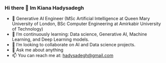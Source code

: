 ### Hi there 👋 Im Kiana Hadysadegh

- 🔭 Generative AI Engineer (MSc Artificial Intelligence at Queen Mary University of London, BSc Computer Engineering at Amirkabir University of Technology)   
- 🌱 I’m continuously learning: Data science, Generative AI, Machine Learning, and Deep Learning models.
- 👯 I’m looking to collaborate on AI and Data science projects.
- 💬 Ask me about anything
- 📫 You can reach me at: hadysadegh@gmail.com


<!-- [![Anurag's GitHub stats](https://github-readme-stats.vercel.app/api?username=kianahs)](https://github.com/anuraghazra/github-readme-stats) -->
<!-- [![Top Langs](https://github-readme-stats.vercel.app/api/top-langs/?username=kianahs&layout=Compact)](https://github.com/anuraghazra/github-readme-stats) -->
<!-- [![Top Langs](https://github-readme-stats.vercel.app/api/top-langs/?username=kianahs&layout=compact)](https://github.com/anuraghazra/github-readme-stats) -->

<!--
**kianahs/kianahs** is a ✨ _special_ ✨ repository because its `README.md` (this file) appears on your GitHub profile.

Here are some ideas to get you started:

- 🔭 I’m currently working on ...
- 🌱 I’m currently learning ...
- 👯 I’m looking to collaborate on ...
- 🤔 I’m looking for help with ...
- 💬 Ask me about ...
- 📫 How to reach me: ...
- 😄 Pronouns: ...
- ⚡ Fun fact: ...
-->
